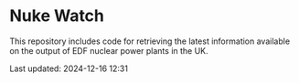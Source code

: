 # Nuke Watch

This repository includes code for retrieving the latest information available on the output of EDF nuclear power plants in the UK.

Last updated: 2024-12-16 12:31